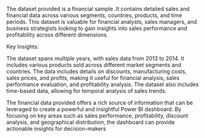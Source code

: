  The dataset provided is a financial sample .It contains detailed sales and financial data across various segments, countries, products, and time periods.
 This dataset is valuable for financial analysts, sales managers, and business strategists looking to gain insights into sales performance and profitability across different dimensions.

Key Insights:

The dataset spans multiple years, with sales data from 2013 to 2014.
It includes various products sold across different market segments and countries.
The data includes details on discounts, manufacturing costs, sales prices, and profits, making it useful for financial analysis, sales performance evaluation, and profitability analysis.
The dataset also includes time-based data, allowing for temporal analysis of sales trends.

The financial data provided offers a rich source of information that can be leveraged to create a powerful and insightful Power BI dashboard. 
By focusing on key areas such as sales performance, profitability, discount analysis, and geographical distribution, the dashboard can provide actionable insights for decision-makers
